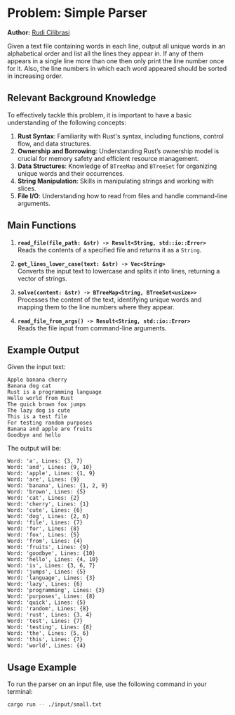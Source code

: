 # Problem: Simple Parser

**Author:** [Rudi Cilibrasi](https://github.com/rudi-cilibrasi)

Given a text file containing words in each line, output all unique words in an alphabetical order and list all the lines they appear in. If any of them appears in a single line more than one then only print the line number once for it. Also, the line numbers in which each word appeared should be sorted in increasing order.

## Relevant Background Knowledge

To effectively tackle this problem, it is important to have a basic understanding of the following concepts:

1. **Rust Syntax**: Familiarity with Rust's syntax, including functions, control flow, and data structures.
2. **Ownership and Borrowing**: Understanding Rust’s ownership model is crucial for memory safety and efficient resource management.
3. **Data Structures**: Knowledge of `BTreeMap` and `BTreeSet` for organizing unique words and their occurrences.
4. **String Manipulation**: Skills in manipulating strings and working with slices.
5. **File I/O**: Understanding how to read from files and handle command-line arguments.

## Main Functions

1. **`read_file(file_path: &str) -> Result<String, std::io::Error>`**  
   Reads the contents of a specified file and returns it as a `String`.

2. **`get_lines_lower_case(text: &str) -> Vec<String>`**  
   Converts the input text to lowercase and splits it into lines, returning a vector of strings.

3. **`solve(content: &str) -> BTreeMap<String, BTreeSet<usize>>`**  
   Processes the content of the text, identifying unique words and mapping them to the line numbers where they appear.

4. **`read_file_from_args() -> Result<String, std::io::Error>`**  
   Reads the file input from command-line arguments.

## Example Output

Given the input text:
```
Apple banana cherry
Banana dog cat
Rust is a programming language
Hello world from Rust
The quick brown fox jumps
The lazy dog is cute
This is a test file
For testing random purposes
Banana and apple are fruits
Goodbye and hello
```
The output will be:
```
Word: 'a', Lines: {3, 7}
Word: 'and', Lines: {9, 10}
Word: 'apple', Lines: {1, 9}
Word: 'are', Lines: {9}
Word: 'banana', Lines: {1, 2, 9}
Word: 'brown', Lines: {5}
Word: 'cat', Lines: {2}
Word: 'cherry', Lines: {1}
Word: 'cute', Lines: {6}
Word: 'dog', Lines: {2, 6}
Word: 'file', Lines: {7}
Word: 'for', Lines: {8}
Word: 'fox', Lines: {5}
Word: 'from', Lines: {4}
Word: 'fruits', Lines: {9}
Word: 'goodbye', Lines: {10}
Word: 'hello', Lines: {4, 10}
Word: 'is', Lines: {3, 6, 7}
Word: 'jumps', Lines: {5}
Word: 'language', Lines: {3}
Word: 'lazy', Lines: {6}
Word: 'programming', Lines: {3}
Word: 'purposes', Lines: {8}
Word: 'quick', Lines: {5}
Word: 'random', Lines: {8}
Word: 'rust', Lines: {3, 4}
Word: 'test', Lines: {7}
Word: 'testing', Lines: {8}
Word: 'the', Lines: {5, 6}
Word: 'this', Lines: {7}
Word: 'world', Lines: {4}
```

## Usage Example

To run the parser on an input file, use the following command in your terminal:

```bash
cargo run -- ./input/small.txt
